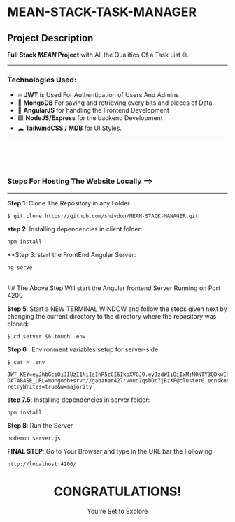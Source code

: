 # MEAN-STACK-TASK-MANAGER

## Project Description

 **Full Stack _MEAN_ Project** with All the Qualities Of a Task List 🌐.

 <hr>

### Technologies Used: 

- 🔥  **JWT** is Used For Authentication of Users And Admins
- 🍃 **MongoDB** For saving and retrieving every bits and pieces of Data
- 💙 **AngularJS** for handling the Frontend Development
- 🟩 **NodeJS/Express** for the backend Development
- ☁  **TailwindCSS / MDB** for UI Styles.
<hr>
<br>
<br>
<br>

### Steps For Hosting The Website Locally ==>
<hr>

**Step 1**: Clone The Repository in any Folder

```
$ git clone https://github.com/shivdon/MEAN-STACK-MANAGER.git
```

**step 2**: Installing dependencies in client folder:

```
npm install
```

**Step 3: start the FrontEnd Angular Server:

```
ng serve
```

<br>
## The Above Step Will start the Angular frontend Server Running on Port 4200

**Step 5**: Start a NEW TERMINAL WINDOW and follow the steps given next by changing the current directory to the directory where the repository was cloned: 

```
$ cd server && touch .env
```



**Step 6** : Environment variables setup for server-side

```
$ cat > .env

JWT_KEY=eyJhbGciOiJIUzI1NiIsInR5cCI6IkpXVCJ9.eyJzdWIiOiIxMjM0NTY3ODkwIiwibmFtZSI6IkpvaG4gRG9lIiwiaWF0IjoxNTE2MjM5MDIyfQ.SflKxwRJSMeKKF2QT4fwpMeJf36POk6yJV_adQssw5c
DATABASE_URL=mongodb+srv://gabanar427:vouoZqsbDc7jBzXF@cluster0.ecnskos.mongodb.net/?retryWrites=true&w=majority

```
**step 7.5**: Installing dependencies in server folder:
```
npm install
```

**Step 8**: Run the Server 
```
nodemon server.js
```

**FINAL STEP**: Go to Your Browser and type in the URL bar the Following:

`http://localhost:4200/`

<h1 align="center">CONGRATULATIONS!</h1>
<p align="center">You're Set to Explore</p>
